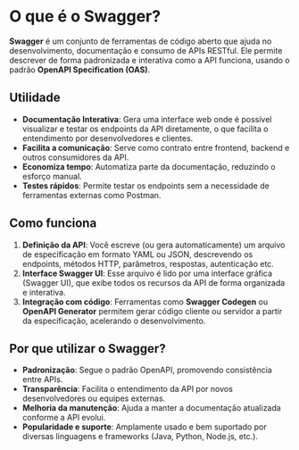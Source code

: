 # O que é o Swagger?

**Swagger** é um conjunto de ferramentas de código aberto que ajuda no desenvolvimento, documentação e consumo de APIs RESTful. Ele permite descrever de forma padronizada e interativa como a API funciona, usando o padrão **OpenAPI Specification (OAS)**.

## Utilidade

- **Documentação Interativa**: Gera uma interface web onde é possível visualizar e testar os endpoints da API diretamente, o que facilita o entendimento por desenvolvedores e clientes.
- **Facilita a comunicação**: Serve como contrato entre frontend, backend e outros consumidores da API.
- **Economiza tempo**: Automatiza parte da documentação, reduzindo o esforço manual.
- **Testes rápidos**: Permite testar os endpoints sem a necessidade de ferramentas externas como Postman.

## Como funciona

1. **Definição da API**: Você escreve (ou gera automaticamente) um arquivo de especificação em formato YAML ou JSON, descrevendo os endpoints, métodos HTTP, parâmetros, respostas, autenticação etc.
2. **Interface Swagger UI**: Esse arquivo é lido por uma interface gráfica (Swagger UI), que exibe todos os recursos da API de forma organizada e interativa.
3. **Integração com código**: Ferramentas como **Swagger Codegen** ou **OpenAPI Generator** permitem gerar código cliente ou servidor a partir da especificação, acelerando o desenvolvimento.

## Por que utilizar o Swagger?

- **Padronização**: Segue o padrão OpenAPI, promovendo consistência entre APIs.
- **Transparência**: Facilita o entendimento da API por novos desenvolvedores ou equipes externas.
- **Melhoria da manutenção**: Ajuda a manter a documentação atualizada conforme a API evolui.
- **Popularidade e suporte**: Amplamente usado e bem suportado por diversas linguagens e frameworks (Java, Python, Node.js, etc.).
